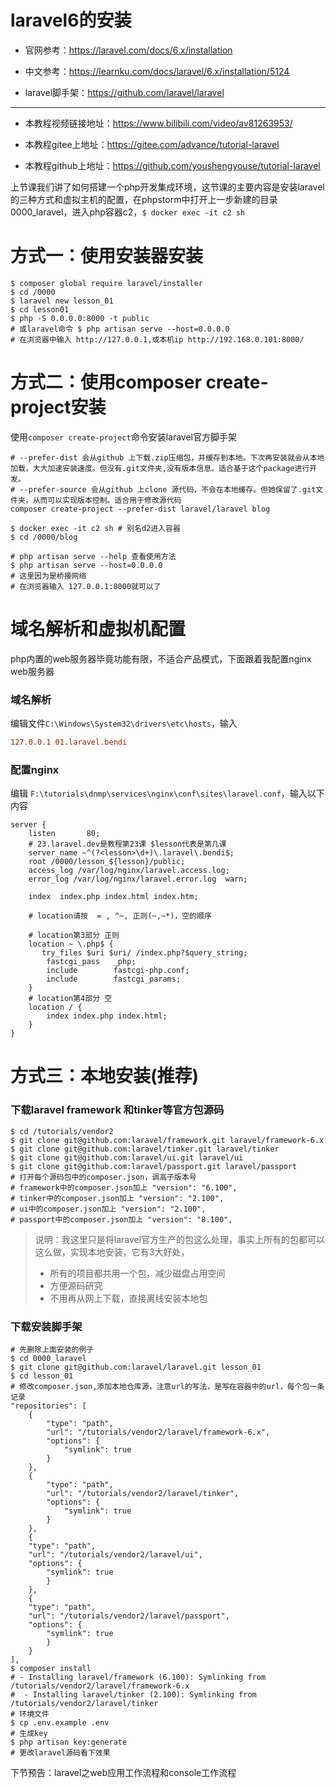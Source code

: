 # laravel6的安装

- 官网参考：https://laravel.com/docs/6.x/installation

- 中文参考：https://learnku.com/docs/laravel/6.x/installation/5124

- laravel脚手架：https://github.com/laravel/laravel
------
- 本教程视频链接地址：https://www.bilibili.com/video/av81263953/

- 本教程gitee上地址：https://gitee.com/advance/tutorial-laravel

- 本教程github上地址：https://github.com/youshengyouse/tutorial-laravel

上节课我们讲了如何搭建一个php开发集成环境，这节课的主要内容是安装laravel的三种方式和虚拟主机的配置，在phpstorm中打开上一步新建的目录 0000_laravel，进入php容器c2，`$ docker exec -it c2 sh`




# 方式一：使用安装器安装

```shell
$ composer global require laravel/installer
$ cd /0000
$ laravel new lesson_01
$ cd lesson01_
$ php -S 0.0.0.0:8000 -t public
# 或laravel命令 $ php artisan serve --host=0.0.0.0
# 在浏览器中输入 http://127.0.0.1,或本机ip http://192.168.0.101:8000/
```
# 方式二：使用composer create-project安装
使用`composer create-project`命令安装laravel官方脚手架

```shell
# --prefer-dist 会从github 上下载.zip压缩包，并缓存到本地。下次再安装就会从本地加载，大大加速安装速度。但没有.git文件夹,没有版本信息。适合基于这个package进行开发。
# --prefer-source 会从github 上clone 源代码，不会在本地缓存。但她保留了.git文件夹，从而可以实现版本控制。适合用于修改源代码
composer create-project --prefer-dist laravel/laravel blog
```
```shell
$ docker exec -it c2 sh # 别名d2进入容器
$ cd /0000/blog

# php artisan serve --help 查看使用方法
$ php artisan serve --host=0.0.0.0
# 这里因为是桥接网络
# 在浏览器输入 127.0.0.1:8000就可以了
```

# 域名解析和虚拟机配置

php内置的web服务器毕竟功能有限，不适合产品模式，下面跟着我配置nginx web服务器

### 域名解析

编辑文件`C:\Windows\System32\drivers\etc\hosts`，输入

```ini
127.0.0.1 01.laravel.bendi
```

### 配置nginx

编辑 `F:\tutorials\dnmp\services\nginx\conf\sites\laravel.conf`，输入以下内容

```shell
server {
    listen       80;
    # 23.laravel.dev是教程第23课 $lesson代表是第几课
    server_name ~^(?<lesson>\d+)\.laravel\.bendi$;
    root /0000/lesson_${lesson}/public;
    access_log /var/log/nginx/laravel.access.log;
    error_log /var/log/nginx/laravel.error.log  warn;

    index  index.php index.html index.htm;
  
    # location请按  = , ^~, 正则(~,~*)，空的顺序

    # location第3部分 正则
    location ~ \.php$ {
       try_files $uri $uri/ /index.php?$query_string;
        fastcgi_pass   _php;
        include        fastcgi-php.conf;
        include        fastcgi_params;
    }
    # location第4部分 空
    location / {
        index index.php index.html;
    }
}
```



# 方式三：本地安装(推荐)

### 下载laravel framework 和tinker等官方包源码

```shell
$ cd /tutorials/vendor2
$ git clone git@github.com:laravel/framework.git laravel/framework-6.x
$ git clone git@github.com:laravel/tinker.git laravel/tinker
$ git clone git@github.com:laravel/ui.git laravel/ui
$ git clone git@github.com:laravel/passport.git laravel/passport
# 打开每个源码包中的composer.json，调高子版本号
# framework中的composer.json加上 "version": "6.100",
# tinker中的composer.json加上 "version": "2.100",
# ui中的composer.json加上 "version": "2.100",
# passport中的composer.json加上 "version": "8.100",
```
> 说明：我这里只是将laravel官方生产的包这么处理，事实上所有的包都可以这么做，实现本地安装，它有3大好处，
> - 所有的项目都共用一个包，减少磁盘占用空间
> - 方便源码研究
> - 不用再从网上下载，直接离线安装本地包
### 下载安装脚手架
```shell
# 先删除上面安装的例子
$ cd 0000_laravel
$ git clone git@github.com:laravel/laravel.git lesson_01
$ cd lesson_01
# 修改composer.json,添加本地仓库源，注意url的写法，是写在容器中的url，每个包一条记录
"repositories": [
    {
        "type": "path",
        "url": "/tutorials/vendor2/laravel/framework-6.x",
        "options": {
            "symlink": true
        }
    },
    {
        "type": "path",
        "url": "/tutorials/vendor2/laravel/tinker",
        "options": {
            "symlink": true
        }
    },
    {
    "type": "path",
    "url": "/tutorials/vendor2/laravel/ui",
    "options": {
        "symlink": true
        }
    },
    {
    "type": "path",
    "url": "/tutorials/vendor2/laravel/passport",
    "options": {
        "symlink": true
        }
    }
],
$ composer install  
# - Installing laravel/framework (6.100): Symlinking from /tutorials/vendor2/laravel/framework-6.x
#  - Installing laravel/tinker (2.100): Symlinking from /tutorials/vendor2/laravel/tinker
# 环境文件
$ cp .env.example .env
# 生成key
$ php artisan key:generate
# 更改laravel源码看下效果
```

下节预告：laravel之web应用工作流程和console工作流程
